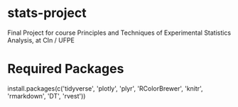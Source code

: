 # stats-project
Final Project for course Principles and Techniques of Experimental Statistics Analysis, at CIn / UFPE

# Required Packages
install.packages(c('tidyverse', 'plotly', 'plyr', 'RColorBrewer', 'knitr', 'rmarkdown', 'DT', 'rvest'))
